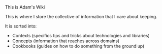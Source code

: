 This is Adam's Wiki

This is where I store the collective of information that I care about keeping.

It is sorted into:

- Contexts (specifics tips and tricks about technologies and libraries)
- Concepts (information that reaches across domains)
- Cookbooks (guides on how to do something from the ground up)